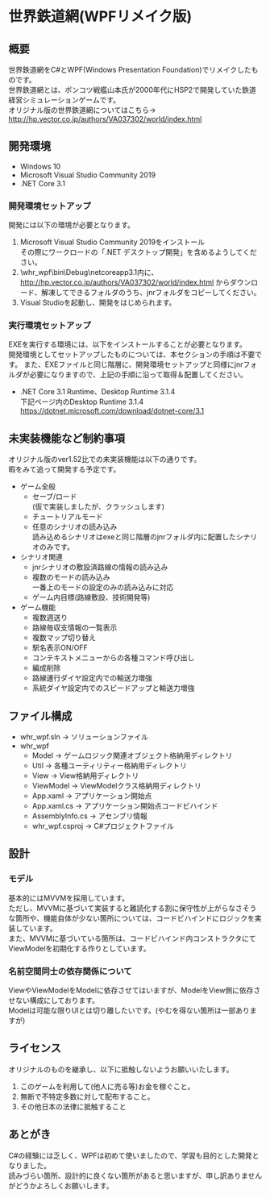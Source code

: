 ﻿# 世界鉄道網(WPFリメイク版)

## 概要

世界鉄道網をC#とWPF(Windows Presentation Foundation)でリメイクしたものです。  
世界鉄道網とは、ポンコツ戦艦山本氏が2000年代にHSP2で開発していた鉄道経営シミュレーションゲームです。  
オリジナル版の世界鉄道網についてはこちら→ <http://hp.vector.co.jp/authors/VA037302/world/index.html>

## 開発環境

- Windows 10  
- Microsoft Visual Studio Community 2019  
- .NET Core 3.1

### 開発環境セットアップ

開発には以下の環境が必要となります。

1. Microsoft Visual Studio Community 2019をインストール  
    その際にワークロードの「.NET デスクトップ開発」を含めるようしてください。
1. \whr_wpf\bin\Debug\netcoreapp3.1内に、 <http://hp.vector.co.jp/authors/VA037302/world/index.html> からダウンロード、解凍してできるフォルダのうち、jnrフォルダをコピーしてください。
1. Visual Studioを起動し、開発をはじめられます。

### 実行環境セットアップ

EXEを実行する環境には、以下をインストールすることが必要となります。  
開発環境としてセットアップしたものについては、本セクションの手順は不要です。
また、EXEファイルと同じ階層に、開発環境セットアップと同様にjnrフォルダが必要になりますので、上記の手順に沿って取得＆配置してください。

- .NET Core 3.1 Runtime、Desktop Runtime 3.1.4  
   下記ページ内のDesktop Runtime 3.1.4  
   <https://dotnet.microsoft.com/download/dotnet-core/3.1>

## 未実装機能など制約事項

オリジナル版のver1.52比での未実装機能は以下の通りです。  
暇をみて追って開発する予定です。

- ゲーム全般
  - セーブ/ロード  
    (仮で実装しましたが、クラッシュします)
  - チュートリアルモード
  - 任意のシナリオの読み込み  
    読み込めるシナリオはexeと同じ階層のjnrフォルダ内に配置したシナリオのみです。
- シナリオ関連
  - jnrシナリオの敷設済路線の情報の読み込み  
  - 複数のモードの読み込み  
    一番上のモードの設定のみの読み込みに対応
  - ゲーム内目標(路線敷設、技術開発等)
- ゲーム機能
  - 複数週送り
  - 路線毎収支情報の一覧表示
  - 複数マップ切り替え
  - 駅名表示ON/OFF
  - コンテキストメニューからの各種コマンド呼び出し
  - 編成削除
  - 路線運行ダイヤ設定内での輸送力増強
  - 系統ダイヤ設定内でのスピードアップと輸送力増強

## ファイル構成

- whr_wpf.sln → ソリューションファイル
- whr_wpf
  - Model → ゲームロジック関連オブジェクト格納用ディレクトリ
  - Util → 各種ユーティリティー格納用ディレクトリ
  - View → View格納用ディレクトリ
  - ViewModel → ViewModelクラス格納用ディレクトリ
  - App.xaml → アプリケーション開始点
  - App.xaml.cs → アプリケーション開始点コードビハインド
  - AssemblyInfo.cs → アセンブリ情報
  - whr_wpf.csproj → C#プロジェクトファイル

## 設計

### モデル

基本的にはMVVMを採用しています。  
ただし、MVVMに基づいて実装すると難読化する割に保守性が上がらなさそうな箇所や、機能自体が少ない箇所については、コードビハインドにロジックを実装しています。  
また、MVVMに基づいている箇所は、コードビハインド内コンストラクタにてViewModelを初期化する作りとしています。

### 名前空間同士の依存関係について

ViewやViewModelをModelに依存させてはいますが、ModelをView側に依存させない構成にしております。  
Modelは可能な限りUIとは切り離したいです。(やむを得ない箇所は一部ありますが)

## ライセンス

オリジナルのものを継承し、以下に抵触しないようお願いいたします。

1. このゲームを利用して(他人に売る等)お金を稼ぐこと。
2. 無断で不特定多数に対して配布すること。
3. その他日本の法律に抵触すること

## あとがき

C#の経験には乏しく、WPFは初めて使いましたので、学習も目的とした開発となりました。  
読みづらい箇所、設計的に良くない箇所があると思いますが、申し訳ありませんがどうかよろしくお願いします。
